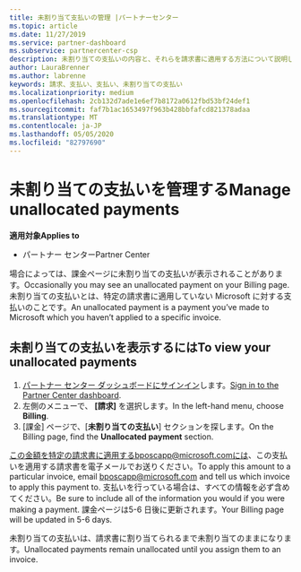 ```yaml
---
title: 未割り当て支払いの管理 |パートナーセンター
ms.topic: article
ms.date: 11/27/2019
ms.service: partner-dashboard
ms.subservice: partnercenter-csp
description: 未割り当ての支払いの内容と、それらを請求書に適用する方法について説明します。
author: LauraBrenner
ms.author: labrenne
keywords: 請求、支払い、支払い、未割り当ての支払い
ms.localizationpriority: medium
ms.openlocfilehash: 2cb132d7ade1e6ef7b8172a0612fbd53bf24def1
ms.sourcegitcommit: faf7b1ac1653497f963b428bbfafcd821378adaa
ms.translationtype: MT
ms.contentlocale: ja-JP
ms.lasthandoff: 05/05/2020
ms.locfileid: "82797690"
---
```

# <a name="manage-unallocated-payments"></a><span data-ttu-id="4198c-104">未割り当ての支払いを管理する</span><span class="sxs-lookup"><span data-stu-id="4198c-104">Manage unallocated payments</span></span>

<span data-ttu-id="4198c-105">**適用対象**</span><span class="sxs-lookup"><span data-stu-id="4198c-105">**Applies to**</span></span>

- <span data-ttu-id="4198c-106">パートナー センター</span><span class="sxs-lookup"><span data-stu-id="4198c-106">Partner Center</span></span>

<span data-ttu-id="4198c-107">場合によっては、課金ページに未割り当ての支払いが表示されることがあります。</span><span class="sxs-lookup"><span data-stu-id="4198c-107">Occasionally you may see an unallocated payment on your Billing page.</span></span> <span data-ttu-id="4198c-108">未割り当ての支払いとは、特定の請求書に適用していない Microsoft に対する支払いのことです。</span><span class="sxs-lookup"><span data-stu-id="4198c-108">An unallocated payment is a payment you’ve made to Microsoft which you haven’t applied to a specific invoice.</span></span>

## <a name="to-view-your-unallocated-payments"></a><span data-ttu-id="4198c-109">未割り当ての支払いを表示するには</span><span class="sxs-lookup"><span data-stu-id="4198c-109">To view your unallocated payments</span></span>

1.  <span data-ttu-id="4198c-110">[パートナー センター ダッシュボードにサインイン](https://partner.microsoft.com/en-us/dashboard/home)します。</span><span class="sxs-lookup"><span data-stu-id="4198c-110">[Sign in to the Partner Center dashboard](https://partner.microsoft.com/en-us/dashboard/home).</span></span>
2.  <span data-ttu-id="4198c-111">左側のメニューで、 **[請求]** を選択します。</span><span class="sxs-lookup"><span data-stu-id="4198c-111">In the left-hand menu, choose **Billing**.</span></span>
3.  <span data-ttu-id="4198c-112">[課金] ページで、[**未割り当ての支払い**] セクションを探します。</span><span class="sxs-lookup"><span data-stu-id="4198c-112">On the Billing page, find the **Unallocated payment** section.</span></span> 

<span data-ttu-id="4198c-113">この金額を特定の請求書に適用するbposcapp@microsoft.comには、この支払いを適用する請求書を電子メールでお送りください。</span><span class="sxs-lookup"><span data-stu-id="4198c-113">To apply this amount to a particular invoice, email bposcapp@microsoft.com and tell us which invoice to apply this payment to.</span></span> <span data-ttu-id="4198c-114">支払いを行っている場合は、すべての情報を必ず含めてください。</span><span class="sxs-lookup"><span data-stu-id="4198c-114">Be sure to include all of the information you would if you were making a payment.</span></span> <span data-ttu-id="4198c-115">課金ページは5-6 日後に更新されます。</span><span class="sxs-lookup"><span data-stu-id="4198c-115">Your Billing page will be updated in 5-6 days.</span></span> 

<span data-ttu-id="4198c-116">未割り当ての支払いは、請求書に割り当てられるまで未割り当てのままになります。</span><span class="sxs-lookup"><span data-stu-id="4198c-116">Unallocated payments remain unallocated until you assign them to an invoice.</span></span> 
